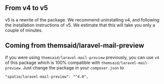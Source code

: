## From v4 to v5

v5 is a rewrite of the package. We recommend uninstalling v4, and following the installation instructions of v5. We estimate that this will take you only a couple of minutes.

## Coming from themsaid/laravel-mail-preview

If you were using `themsaid/laravel-mail-preview` previously, you can use `v4` of this package which is 100% compatible with `themsaid/laravel-mail-preview`. Just change the package in your `composer.json` to

```
"spatie/laravel-mail-preview": "^4.0",
```
